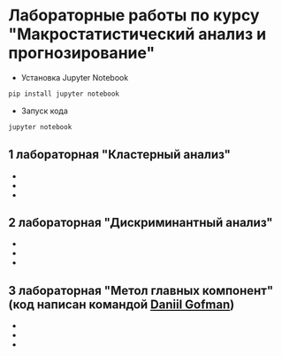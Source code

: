 # Лабораторные работы по курсу "Макростатистический анализ и прогнозирование"

- Установка Jupyter Notebook 

```python 
pip install jupyter notebook
```

- Запуск кода

```python 
jupyter notebook
```

## 1 лабораторная "Кластерный анализ"

-

-

-

## 2 лабораторная "Дискриминантный анализ" 

-

-

-

## 3 лабораторная "Метол главных компонент" (код написан командой [Daniil Gofman](https://github.com/danielgof))

-

-

-
